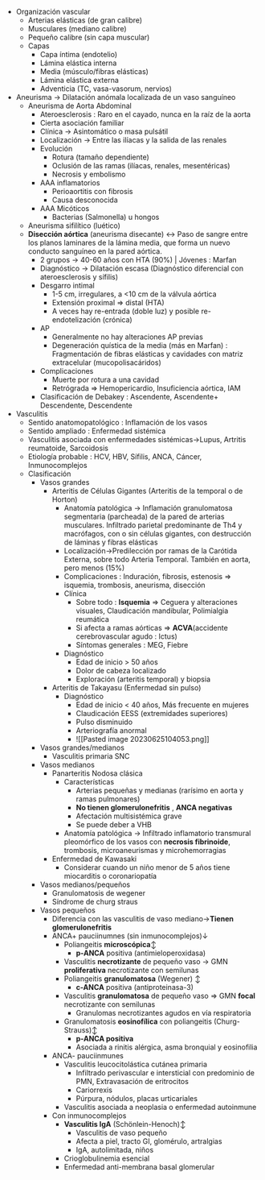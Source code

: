 - Organización vascular
    - Arterias elásticas (de gran calibre)
    - Musculares (mediano calibre)
    - Pequeño calibre (sin capa muscular)
    - Capas
        - Capa íntima (endotelio)
        - Lámina elástica interna
        - Media (músculo/fibras elásticas)
        - Lámina elástica externa
        - Adventicia (TC, vasa-vasorum, nervios)
- Aneurisma → Dilatación anómala localizada de un vaso sanguíneo
    - Aneurisma de Aorta Abdominal
        - Ateroesclerosis : Raro en el cayado, nunca en la raíz de la aorta
        - Cierta asociación familiar
        - Clínica → Asintomático o masa pulsátil
        - Localización → Entre las ilíacas y la salida de las renales
        - Evolución
            - Rotura (tamaño dependiente)
            - Oclusión de las ramas (ilíacas, renales, mesentéricas)
            - Necrosis y embolismo
        - AAA inflamatorios
            - Perioaortitis con fibrosis
            - Causa desconocida
        - AAA Micóticos
            - Bacterias (Salmonella) u hongos
    - Aneurisma sifilítico (luético)
    - **Disección aórtica** (aneurisma disecante) ↔ Paso de sangre entre los planos laminares de la lámina media, que forma un nuevo conducto sanguíneo en la pared aórtica.
        - 2 grupos → 40-60 años con HTA (90%) | Jóvenes : Marfan
        - Diagnóstico → Dilatación escasa (Diagnóstico diferencial con ateroesclerosis y sífilis)
        - Desgarro intimal
            - 1-5 cm, irregulares, a <10 cm de la válvula aórtica
            - Extensión proximal ⇒ distal (HTA)
            - A veces hay re-entrada (doble luz) y posible re-endotelización (crónica)
        - AP
            - Generalmente no hay alteraciones AP previas
            - Degeneración quística de la media (más en Marfan) : Fragmentación de fibras elásticas y cavidades con matriz extracelular (mucopolisacáridos)
        - Complicaciones
            - Muerte por rotura a una cavidad
            - Retrógrada ⇒ Hemopericardio, Insuficiencia aórtica, IAM
        - Clasificación de Debakey : Ascendente, Ascendente+ Descendente, Descendente
- Vasculitis
    - Sentido anatomopatológico : Inflamación de los vasos
    - Sentido ampliado : Enfermedad sistémica
    - Vasculitis asociada con enfermedades sistémicas→Lupus, Artritis reumatoide, Sarcoidosis
    - Etiología probable : HCV, HBV, Sífilis, ANCA, Cáncer, Inmunocomplejos
    - Clasificación
        - Vasos grandes
            - Arteritis de Células Gigantes (Arteritis de la temporal o de Horton)
                - Anatomía patológica → Inflamación granulomatosa segmentaria (parcheada) de la pared de arterias musculares. Infiltrado parietal predominante de Th4 y macrófagos, con o sin células gigantes, con destrucción de láminas y fibras elásticas
                - Localización→Predilección por ramas de la Carótida Externa, sobre todo Arteria Temporal. También en aorta, pero menos (15%)
                - Complicaciones : Induración, fibrosis, estenosis ⇒ isquemia, trombosis, aneurisma, disección
                - Clínica
                    - Sobre todo : **Isquemia** ⇒ Ceguera y alteraciones visuales, Claudicación mandibular, Polimialgia reumática
                    - Si afecta a ramas aórticas ⇒ **ACVA**(accidente cerebrovascular agudo : Ictus)
                    - Síntomas generales : MEG, Fiebre
                - Diagnóstico
                    - Edad de inicio > 50 años
                    - Dolor de cabeza localizado
                    - Exploración (arteritis temporal) y biopsia
            - Arteritis de Takayasu (Enfermedad sin pulso)
                - Diagnóstico
                    - Edad de inicio < 40 años, Más frecuente en mujeres
                    - Claudicación EESS (extremidades superiores)
                    - Pulso disminuido
                    - Arteriografía anormal
					- ![[Pasted image 20230625104053.png]]
        - Vasos grandes/medianos
            - Vasculitis primaria SNC
        - Vasos medianos
            - Panarteritis Nodosa clásica
                - Características
                    - Arterias pequeñas y medianas (rarísimo en aorta y ramas pulmonares)
                    - **No tienen glomerulonefritis** , **ANCA negativas**
                    - Afectación multisistémica grave
                    - Se puede deber a VHB
                - Anatomía patológica → Infiltrado inflamatorio transmural pleomórfico de los vasos con **necrosis fibrinoide**, trombosis, microaneurismas y microhemorragias
            - Enfermedad de Kawasaki
                - Considerar cuando un niño menor de 5 años tiene miocarditis o coronariopatía
        - Vasos medianos/pequeños
            - Granulomatosis de wegener
            - Síndrome de churg straus
        - Vasos pequeños
            - Diferencia con las vasculitis de vaso mediano→**Tienen glomerulonefritis**
            - ANCA+ pauciinumnes (sin inmunocomplejos)↓
                - Poliangeitis **microscópica**↕
                    - **p-ANCA** positiva (antimieloperoxidasa)
                - Vasculitis **necrotizante** de pequeño vaso →  GMN **proliferativa** necrotizante con semilunas
                - Poliangeitis **granulomatosa** (Wegener) ↕
                    - **c-ANCA** positiva (antiproteinasa-3)
                 - Vasculitis **granulomatosa** de pequeño vaso ⇒ GMN **focal** necrotizante con semilunas
                    - Granulomas necrotizantes agudos en vía respiratoria
                - Granulomatosis **eosinofílica** con poliangeitis (Churg-Strauss)↕
                    - **p-ANCA positiva**
                    - Asociada a rinitis alérgica, asma bronquial y eosinofilia
            - ANCA- pauciinmunes
                - Vasculitis leucocitolástica cutánea primaria
                    - Infiltrado perivascular e intersticial con predominio de PMN, Extravasación de eritrocitos
                    - Cariorrexis
                    - Púrpura, nódulos, placas urticariales
                - Vasculitis asociada a neoplasia o enfermedad autoinmune
            - Con inmunocomplejos
                - **Vasculitis IgA** (Schönlein-Henoch)↕
                    - Vasculitis de vaso pequeño
                    - Afecta a piel, tracto GI, glomérulo, artralgias
                    - IgA, autolimitada, niños
                - Crioglobulinemia esencial
                - Enfermedad anti-membrana basal glomerular